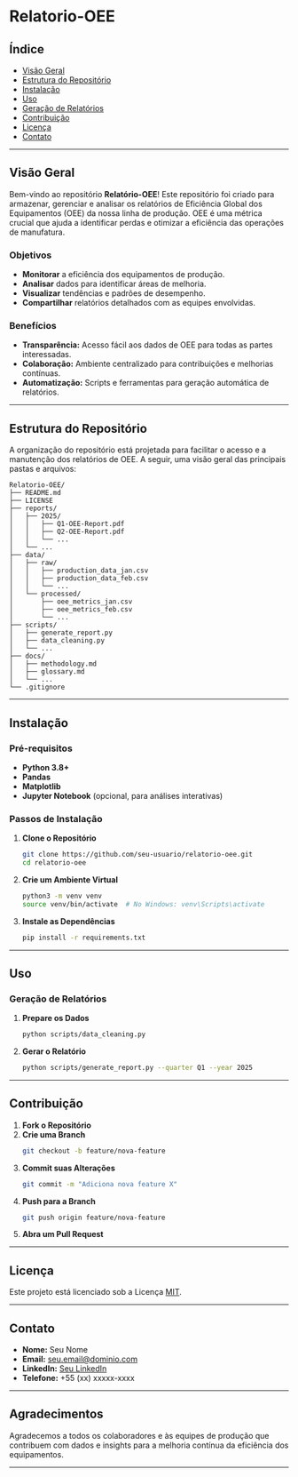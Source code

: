 # Relatorio-OEE



## Índice

- [Visão Geral](#visão-geral)
- [Estrutura do Repositório](#estrutura-do-repositório)
- [Instalação](#instalação)
- [Uso](#uso)
- [Geração de Relatórios](#geração-de-relatórios)
- [Contribuição](#contribuição)
- [Licença](#licença)
- [Contato](#contato)

---

## Visão Geral

Bem-vindo ao repositório **Relatório-OEE**! Este repositório foi criado para armazenar, gerenciar e analisar os relatórios de Eficiência Global dos Equipamentos (OEE) da nossa linha de produção. OEE é uma métrica crucial que ajuda a identificar perdas e otimizar a eficiência das operações de manufatura.

### Objetivos

- **Monitorar** a eficiência dos equipamentos de produção.
- **Analisar** dados para identificar áreas de melhoria.
- **Visualizar** tendências e padrões de desempenho.
- **Compartilhar** relatórios detalhados com as equipes envolvidas.

### Benefícios

- **Transparência:** Acesso fácil aos dados de OEE para todas as partes interessadas.
- **Colaboração:** Ambiente centralizado para contribuições e melhorias contínuas.
- **Automatização:** Scripts e ferramentas para geração automática de relatórios.

---

## Estrutura do Repositório

A organização do repositório está projetada para facilitar o acesso e a manutenção dos relatórios de OEE. A seguir, uma visão geral das principais pastas e arquivos:

```
Relatorio-OEE/
├── README.md
├── LICENSE
├── reports/
│   ├── 2025/
│   │   ├── Q1-OEE-Report.pdf
│   │   ├── Q2-OEE-Report.pdf
│   │   └── ...
│   └── ...
├── data/
│   ├── raw/
│   │   ├── production_data_jan.csv
│   │   ├── production_data_feb.csv
│   │   └── ...
│   └── processed/
│       ├── oee_metrics_jan.csv
│       ├── oee_metrics_feb.csv
│       └── ...
├── scripts/
│   ├── generate_report.py
│   ├── data_cleaning.py
│   └── ...
├── docs/
│   ├── methodology.md
│   ├── glossary.md
│   └── ...
└── .gitignore
```

---

## Instalação

### Pré-requisitos

- **Python 3.8+**
- **Pandas**
- **Matplotlib**
- **Jupyter Notebook** (opcional, para análises interativas)

### Passos de Instalação

1. **Clone o Repositório**
   ```bash
   git clone https://github.com/seu-usuario/relatorio-oee.git
   cd relatorio-oee
   ```
2. **Crie um Ambiente Virtual**
   ```bash
   python3 -m venv venv
   source venv/bin/activate  # No Windows: venv\Scripts\activate
   ```
3. **Instale as Dependências**
   ```bash
   pip install -r requirements.txt
   ```

---

## Uso

### Geração de Relatórios

1. **Prepare os Dados**
   ```bash
   python scripts/data_cleaning.py
   ```
2. **Gerar o Relatório**
   ```bash
   python scripts/generate_report.py --quarter Q1 --year 2025
   ```

---

## Contribuição

1. **Fork o Repositório**
2. **Crie uma Branch**
   ```bash
   git checkout -b feature/nova-feature
   ```
3. **Commit suas Alterações**
   ```bash
   git commit -m "Adiciona nova feature X"
   ```
4. **Push para a Branch**
   ```bash
   git push origin feature/nova-feature
   ```
5. **Abra um Pull Request**

---

## Licença

Este projeto está licenciado sob a Licença [MIT](LICENSE).

---

## Contato

- **Nome:** Seu Nome
- **Email:** seu.email@dominio.com
- **LinkedIn:** [Seu LinkedIn](https://www.linkedin.com/in/seu-perfil/)
- **Telefone:** +55 (xx) xxxxx-xxxx

---

## Agradecimentos

Agradecemos a todos os colaboradores e às equipes de produção que contribuem com dados e insights para a melhoria contínua da eficiência dos equipamentos.

---

